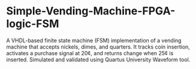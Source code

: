 # Simple-Vending-Machine-FPGA-logic-FSM
A VHDL-based finite state machine (FSM) implementation of a vending machine that accepts nickels, dimes, and quarters. It tracks coin insertion, activates a purchase signal at 20¢, and returns change when 25¢ is inserted. Simulated and validated using Quartus University Waveform tool.
